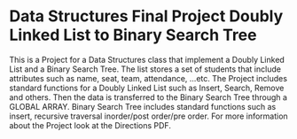# Data Structures Final Project Doubly Linked List to Binary Search Tree
This is a Project for a Data Structures class that implement a Doubly Linked List and a Binary Search Tree.
The list stores a set of students that include attributes such as name, seat, team, attendance, ...etc. The Project includes standard
functions for a Doubly Linked List such as Insert, Search, Remove and others. Then the data is transferred to the Binary Search Tree through a GLOBAL ARRAY.
Binary Search Tree includes standard functions such as insert, recursive traversal inorder/post order/pre order.
For more information about the Project look at the Directions PDF.
